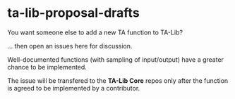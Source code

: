 # ta-lib-proposal-drafts
You want someone else to add a new TA function to TA-Lib? 

... then open an issues here for discussion.

Well-documented functions (with sampling of input/output) have a greater chance to be implemented.

The issue will be transfered to the **TA-Lib Core** repos only after the function is agreed to be implemented by a contributor.
